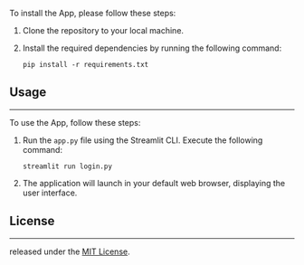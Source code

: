 To install the App, please follow these steps:

1. Clone the repository to your local machine.

2. Install the required dependencies by running the following command:
   ```
   pip install -r requirements.txt
   ```

## Usage
-----
To use the App, follow these steps:

1. Run the `app.py` file using the Streamlit CLI. Execute the following command:
   ```
   streamlit run login.py
   ```

3. The application will launch in your default web browser, displaying the user interface.


## License
-------
released under the [MIT License](https://opensource.org/licenses/MIT).
